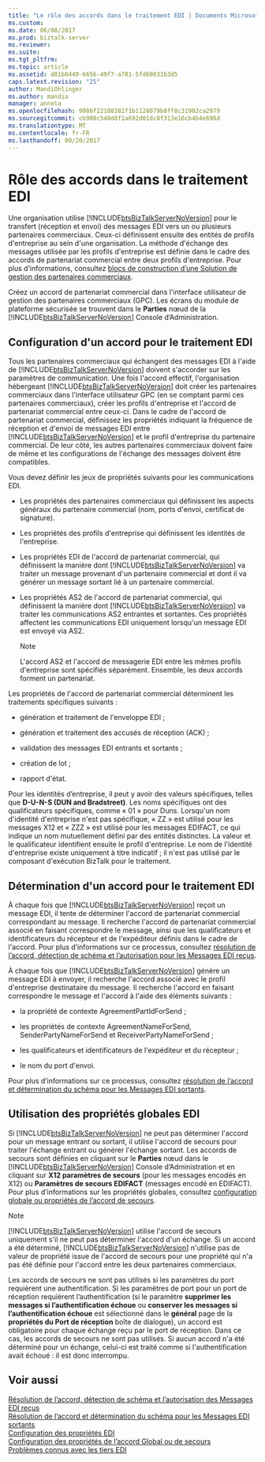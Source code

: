 ```yaml
---
title: "Le rôle des accords dans le traitement EDI | Documents Microsoft"
ms.custom: 
ms.date: 06/08/2017
ms.prod: biztalk-server
ms.reviewer: 
ms.suite: 
ms.tgt_pltfrm: 
ms.topic: article
ms.assetid: d81b0449-6656-49f7-a781-5fd60031b3d5
caps.latest.revision: "25"
author: MandiOhlinger
ms.author: mandia
manager: anneta
ms.openlocfilehash: 9986f22108382f1b1128079b8ff8c31902ca2979
ms.sourcegitcommit: cb908c540d8f1a692d01dc8f313e16cb4b4e696d
ms.translationtype: MT
ms.contentlocale: fr-FR
ms.lasthandoff: 09/20/2017
---
```

# <a name="the-role-of-agreements-in-edi-processing"></a>Rôle des accords dans le traitement EDI
Une organisation utilise [!INCLUDE[btsBizTalkServerNoVersion](../includes/btsbiztalkservernoversion-md.md)] pour le transfert (réception et envoi) des messages EDI vers un ou plusieurs partenaires commerciaux. Ceux-ci définissent ensuite des entités de profils d'entreprise au sein d'une organisation. La méthode d'échange des messages utilisée par les profils d'entreprise est définie dans le cadre des accords de partenariat commercial entre deux profils d'entreprise. Pour plus d’informations, consultez [blocs de construction d’une Solution de gestion des partenaires commerciaux](../core/building-blocks-of-a-trading-partner-management-solution.md).  
  
 Créez un accord de partenariat commercial dans l'interface utilisateur de gestion des partenaires commerciaux (GPC). Les écrans du module de plateforme sécurisée se trouvent dans le **Parties** nœud de la [!INCLUDE[btsBizTalkServerNoVersion](../includes/btsbiztalkservernoversion-md.md)] Console d’Administration.  
  
## <a name="configuring-an-agreement-for-edi-processing"></a>Configuration d'un accord pour le traitement EDI  
 Tous les partenaires commerciaux qui échangent des messages EDI à l'aide de [!INCLUDE[btsBizTalkServerNoVersion](../includes/btsbiztalkservernoversion-md.md)] doivent s'accorder sur les paramètres de communication. Une fois l'accord effectif, l'organisation hébergeant [!INCLUDE[btsBizTalkServerNoVersion](../includes/btsbiztalkservernoversion-md.md)] doit créer les partenaires commerciaux dans l'interface utilisateur GPC (en se comptant parmi ces partenaires commerciaux), créer les profils d'entreprise et l'accord de partenariat commercial entre ceux-ci. Dans le cadre de l'accord de partenariat commercial, définissez les propriétés indiquant la fréquence de réception et d'envoi de messages EDI entre [!INCLUDE[btsBizTalkServerNoVersion](../includes/btsbiztalkservernoversion-md.md)] et le profil d'entreprise du partenaire commercial. De leur côté, les autres partenaires commerciaux doivent faire de même et les configurations de l'échange des messages doivent être compatibles.  
  
 Vous devez définir les jeux de propriétés suivants pour les communications EDI.  
  
-   Les propriétés des partenaires commerciaux qui définissent les aspects généraux du partenaire commercial (nom, ports d'envoi, certificat de signature).  
  
-   Les propriétés des profils d'entreprise qui définissent les identités de l'entreprise.  
  
-   Les propriétés EDI de l'accord de partenariat commercial, qui définissent la manière dont [!INCLUDE[btsBizTalkServerNoVersion](../includes/btsbiztalkservernoversion-md.md)] va traiter un message provenant d'un partenaire commercial et dont il va générer un message sortant lié à un partenaire commercial.  
  
-   Les propriétés AS2 de l'accord de partenariat commercial, qui définissent la manière dont [!INCLUDE[btsBizTalkServerNoVersion](../includes/btsbiztalkservernoversion-md.md)] va traiter les communications AS2 entrantes et sortantes. Ces propriétés affectent les communications EDI uniquement lorsqu'un message EDI est envoyé via AS2.  
  
    > [!NOTE]
    >  L'accord AS2 et l'accord de messagerie EDI entre les mêmes profils d'entreprise sont spécifiés séparément. Ensemble, les deux accords forment un partenariat.  
  
 Les propriétés de l'accord de partenariat commercial déterminent les traitements spécifiques suivants :  
  
-   génération et traitement de l'enveloppe EDI ;  
  
-   génération et traitement des accusés de réception (ACK) ;  
  
-   validation des messages EDI entrants et sortants ;  
  
-   création de lot ;  
  
-   rapport d'état.  
  
 Pour les identités d’entreprise, il peut y avoir des valeurs spécifiques, telles que **D-U-N-S (DUN and Bradstreet)**. Les noms spécifiques ont des qualificateurs spécifiques, comme « 01 » pour Duns. Lorsqu'un nom d'identité d'entreprise n'est pas spécifique, « ZZ » est utilisé pour les messages X12 et « ZZZ » est utilisé pour les messages EDIFACT, ce qui indique un nom mutuellement défini par des entités distinctes. La valeur et le qualificateur identifient ensuite le profil d'entreprise. Le nom de l'identité d'entreprise existe uniquement à titre indicatif ; il n'est pas utilisé par le composant d'exécution BizTalk pour le traitement.  
  
## <a name="determining-an-agreement-for-edi-processing"></a>Détermination d'un accord pour le traitement EDI  
 À chaque fois que [!INCLUDE[btsBizTalkServerNoVersion](../includes/btsbiztalkservernoversion-md.md)] reçoit un message EDI, il tente de déterminer l'accord de partenariat commercial correspondant au message. Il recherche l'accord de partenariat commercial associé en faisant correspondre le message, ainsi que les qualificateurs et identificateurs du récepteur et de l'expéditeur définis dans le cadre de l'accord. Pour plus d’informations sur ce processus, consultez [résolution de l’accord, détection de schéma et l’autorisation pour les Messages EDI reçus](../core/agreement-resolution-schema-discovery-and-authorization-for-received-edi.md).  
  
 À chaque fois que [!INCLUDE[btsBizTalkServerNoVersion](../includes/btsbiztalkservernoversion-md.md)] génère un message EDI à envoyer, il recherche l'accord associé avec le profil d'entreprise destinataire du message. Il recherche l'accord en faisant correspondre le message et l'accord à l'aide des éléments suivants :  
  
-   la propriété de contexte AgreementPartIdForSend ;  
  
-   les propriétés de contexte AgreementNameForSend, SenderPartyNameForSend et ReceiverPartyNameForSend ;  
  
-   les qualificateurs et identificateurs de l'expéditeur et du récepteur ;  
  
-   le nom du port d'envoi.  
  
 Pour plus d’informations sur ce processus, consultez [résolution de l’accord et détermination du schéma pour les Messages EDI sortants](../core/agreement-resolution-and-schema-determination-for-outgoing-edi-messages.md).  
  
## <a name="using-edi-global-properties"></a>Utilisation des propriétés globales EDI  
 Si [!INCLUDE[btsBizTalkServerNoVersion](../includes/btsbiztalkservernoversion-md.md)] ne peut pas déterminer l'accord pour un message entrant ou sortant, il utilise l'accord de secours pour traiter l'échange entrant ou générer l'échange sortant. Les accords de secours sont définies en cliquant sur le **Parties** nœud dans le [!INCLUDE[btsBizTalkServerNoVersion](../includes/btsbiztalkservernoversion-md.md)] Console d’Administration et en cliquant sur **X12 paramètres de secours** (pour les messages encodés en X12) ou **Paramètres de secours EDIFACT** (messages encodé en EDIFACT). Pour plus d’informations sur les propriétés globales, consultez [configuration globale ou propriétés de l’accord de secours](../core/configuring-global-or-fallback-agreement-properties.md).  
  
> [!NOTE]
>  [!INCLUDE[btsBizTalkServerNoVersion](../includes/btsbiztalkservernoversion-md.md)] utilise l'accord de secours uniquement s'il ne peut pas déterminer l'accord d'un échange. Si un accord a été déterminé, [!INCLUDE[btsBizTalkServerNoVersion](../includes/btsbiztalkservernoversion-md.md)] n'utilise pas de valeur de propriété issue de l'accord de secours pour une propriété qui n'a pas été définie pour l'accord entre les deux partenaires commerciaux.  
  
 Les accords de secours ne sont pas utilisés si les paramètres du port requièrent une authentification. Si les paramètres de port pour un port de réception requièrent l’authentification (si le paramètre **supprimer les messages si l’authentification échoue** ou **conserver les messages si l’authentification échoue** est sélectionné dans le **général**  page de la **propriétés du Port de réception** boîte de dialogue), un accord est obligatoire pour chaque échange reçu par le port de réception. Dans ce cas, les accords de secours ne sont pas utilisés. Si aucun accord n'a été déterminé pour un échange, celui-ci est traité comme si l'authentification avait échoué : il est donc interrompu.  
  
## <a name="see-also"></a>Voir aussi  
 [Résolution de l’accord, détection de schéma et l’autorisation des Messages EDI reçus](../core/agreement-resolution-schema-discovery-and-authorization-for-received-edi.md)   
 [Résolution de l’accord et détermination du schéma pour les Messages EDI sortants](../core/agreement-resolution-and-schema-determination-for-outgoing-edi-messages.md)   
 [Configuration des propriétés EDI](../core/configuring-edi-properties.md)   
 [Configuration des propriétés de l’accord Global ou de secours](../core/configuring-global-or-fallback-agreement-properties.md)   
 [Problèmes connus avec les tiers EDI](../core/known-issues-with-edi-parties.md)